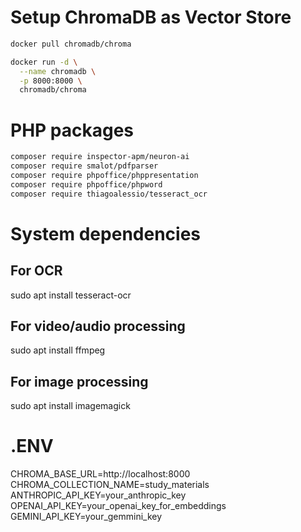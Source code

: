 # Setup ChromaDB as Vector Store

```bash
docker pull chromadb/chroma

docker run -d \
  --name chromadb \
  -p 8000:8000 \
  chromadb/chroma

```


# PHP packages
```bash
composer require inspector-apm/neuron-ai
composer require smalot/pdfparser
composer require phpoffice/phppresentation
composer require phpoffice/phpword  
composer require thiagoalessio/tesseract_ocr
```

# System dependencies
## For OCR
sudo apt install tesseract-ocr

## For video/audio processing
sudo apt install ffmpeg

## For image processing
sudo apt install imagemagick

# .ENV
CHROMA_BASE_URL=http://localhost:8000
CHROMA_COLLECTION_NAME=study_materials
ANTHROPIC_API_KEY=your_anthropic_key
OPENAI_API_KEY=your_openai_key_for_embeddings
GEMINI_API_KEY=your_gemmini_key
